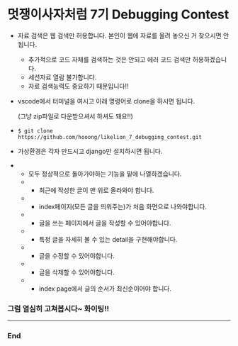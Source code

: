 # 멋쟁이사자처럼 7기 Debugging Contest

- 자료 검색은 웹 검색만 허용합니다. 본인이 웹에 자료를 올려 놓으신 거 찾으시면 안됩니다.
    - 추가적으로 코드 자체를 검색하는 것은 안되고 에러 코드 검색만 허용하겠습니다.
    - 세션자료 열람 불가합니다.
    - 자료 검색능력도 중요하기 때문입니다!!

- vscode에서 터미널을 여시고 아래 명령어로 clone을 하시면 됩니다.

  (그냥 zip파일로 다운받으셔서 하셔도 돼요!!)

- `$ git clone https://github.com/hooong/likelion_7_debugging_contest.git`

- 가상환경은 각자 만드시고 django만 설치하시면 됩니다.

- * 모두 정상적으로 돌아가야하는 기능을 밑에 나열하겠습니다.
  - * 최근에 작성한 글이 맨 위로 올라와야 합니다.
  - * index페이지(모든 글을 띄워주는)가 처음 화면으로 나와야합니다.
  - * 글을 쓰는 페이지에서 글을 작성할 수 있어야합니다.
  - * 특정 글을 자세히 볼 수 있는 detail을 구현해야합니다.
  - * 글을 수정할 수 있어야합니다.
  - * 글을 삭제할 수 있어야합니다.
  - * index page에서 글의 순서가 최신순이어야 합니다.

### 그럼 열심히 고쳐봅시다~ 화이팅!!

----

### End 



